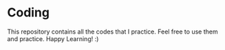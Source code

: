 # Coding
This repository contains all the codes that I practice. Feel free to use them and practice. Happy Learning! :)
